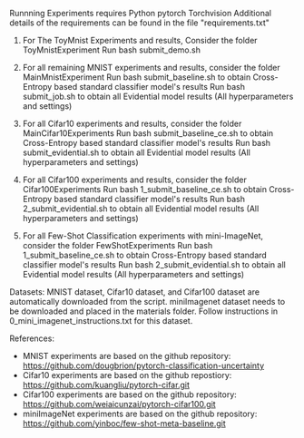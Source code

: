 

Runnning Experiments requires 
Python
pytorch
Torchvision
Additional details of the requirements can be found in the file "requirements.txt"

1) For The ToyMnist Experiments and results, Consider the folder ToyMnistExperiment
Run bash submit_demo.sh

2) For all remaining MNIST experiments and results, consider the folder MainMnistExperiment 
Run bash submit_baseline.sh to obtain Cross-Entropy based standard classifier model's results
Run bash submit_job.sh to obtain all Evidential model results (All hyperparameters and settings)

3) For all Cifar10 experiments and results, consider the folder MainCifar10Experiments
Run bash submit_baseline_ce.sh to obtain Cross-Entropy based standard classifier model's results
Run bash submit_evidential.sh to obtain all Evidential model results (All hyperparameters and settings)

4) For all Cifar100 experiments and results, consider the folder Cifar100Experiments
Run bash 1_submit_baseline_ce.sh to obtain Cross-Entropy based standard classifier model's results
Run bash 2_submit_evidential.sh to obtain all Evidential model results (All hyperparameters and settings)

5) For all Few-Shot Classification experiments with mini-ImageNet, consider the folder FewShotExperiments
Run bash 1_submit_baseline_ce.sh to obtain Cross-Entropy based standard classifier model's results
Run bash 2_submit_evidential.sh to obtain all Evidential model results (All hyperparameters and settings)

Datasets:
MNIST dataset, Cifar10 dataset, and Cifar100 dataset are automatically downloaded from the script. 
miniImagenet dataset needs to be downloaded and placed in the materials folder. Follow instructions in 0_mini_imagenet_instructions.txt for this dataset.

References:
- MNIST experiments are based on the github repository: https://github.com/dougbrion/pytorch-classification-uncertainty
- Cifar10 experiments are based on the github repostiory: https://github.com/kuangliu/pytorch-cifar.git
- Cifar100 experiments are based on the github repository: https://github.com/weiaicunzai/pytorch-cifar100.git
- miniImageNet experiments are based on the github repository: https://github.com/yinboc/few-shot-meta-baseline.git


